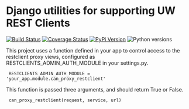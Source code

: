 # Django utilities for supporting UW REST Clients

[![Build Status](https://github.com/uw-it-aca/uw-restclients-django-utils/workflows/tests/badge.svg)](https://github.com/uw-it-aca/uw-restclients-django-utils/actions)
[![Coverage Status](https://coveralls.io/repos/uw-it-aca/uw-restclients-django-utils/badge.svg?branch=main)](https://coveralls.io/r/uw-it-aca/uw-restclients-django-utils?branch=main)
[![PyPi Version](https://img.shields.io/pypi/v/uw-restclients-django-utils.svg)](https://pypi.python.org/pypi/uw-restclients-django-utils)
![Python versions](https://img.shields.io/badge/python-3.12-blue.svg)


This project uses a function defined in your app to control access to the restclient proxy views, configured as RESTCLIENTS_ADMIN_AUTH_MODULE in your settings.py.

     RESTCLIENTS_ADMIN_AUTH_MODULE = 'your_app.module.can_proxy_restclient'

This function is passed three arguments, and should return True or False.

     can_proxy_restclient(request, service, url)

